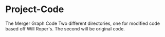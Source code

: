 # Project-Code
The Merger Graph Code
Two different directories, one for modified code based off Will Roper's. The second will be original code.
